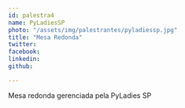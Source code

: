 ```yaml
---
id: palestra4
name: PyLadiesSP
photo: "/assets/img/palestrantes/pyladiessp.jpg"
title: "Mesa Redonda"
twitter:
facebook:
linkedin:
github:

---
```


Mesa redonda gerenciada pela PyLadies SP
